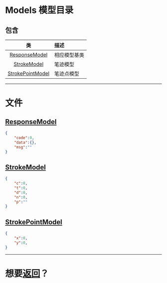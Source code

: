 # Models 模型目录

## 包含

|类|描述|
|:---:|:---|
|[ResponseModel](#hidapih)|相应模型基类|
|[StrokeModel](#tqlcallback)|笔迹模型|
|[StrokePointModel](#tqlcomm)|笔迹点模型|

---
# 文件

## [ResponseModel](ResponseModel.hpp)
``` json
{
    "code":0,
    "data":{},
    "msg":""
}
```
## [StrokeModel](./StrokeModel.hpp)
``` json
{
    "c":0,
    "t":0,
    "d":0,
    "n":0,
    "p":""
}
```
## [StrokePointModel](./StrokePointModel.hpp)
``` json
{
    "x":0,
    "y":0,
}
```
---
# 想要[返回](../README.md)？